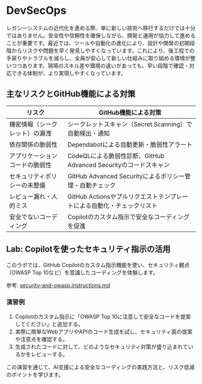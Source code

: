 # DevSecOps

レガシーシステムの近代化を進める際、単に新しい技術へ移行するだけでは十分ではありません。安全性や信頼性を確保しながら、開発と運用が協力して進めることが重要です。最近では、ツールや自動化の進化により、設計や開発の初期段階からリスクや問題を早く発見しやすくなっています。これにより、後工程での手戻りやトラブルを減らし、全員が安心して新しい仕組みに取り組める環境が整いつつあります。現場のスキル差や環境の違いがあっても、早い段階で確認・対応できる体制が、より実現しやすくなっています。

## 主なリスクとGitHub機能による対策

| リスク | GitHub機能による対策 |
|--------|----------------------|
| 機密情報（シークレット）の漏洩 | シークレットスキャン（Secret Scanning）で自動検出・通知 |
| 依存関係の脆弱性 | Dependabotによる自動更新・脆弱性アラート |
| アプリケーションコードの脆弱性 | CodeQLによる脆弱性診断、GitHub Advanced Securityのコードスキャン |
| セキュリティポリシーの未整備 | GitHub Advanced Securityによるポリシー管理・自動チェック |
| レビュー漏れ・人的ミス | GitHub Actionsやプルリクエストテンプレートによる自動化・チェックリスト |
| 安全でないコーディング | Copilotのカスタム指示で安全なコーディングを促進 |

## Lab: Copilotを使ったセキュリティ指示の活用

このラボでは、GitHub Copilotのカスタム指示機能を使い、セキュリティ観点（OWASP Top 10など）を意識したコーディングを体験します。

参考: [security-and-owasp.instructions.md](https://github.com/github/awesome-copilot/blob/main/instructions/security-and-owasp.instructions.md)

### 演習例
1. Copilotのカスタム指示に「OWASP Top 10に注意して安全なコードを提案してください」と追加する。
2. 実際に簡単なWebアプリやAPIのコード生成を試し、セキュリティ面の提案や注意点を確認する。
3. 生成されたコードに対して、どのようなセキュリティ対策が盛り込まれているかをレビューする。

この演習を通じて、AI支援による安全なコーディングの実践方法と、リスク低減のポイントを学びます。


